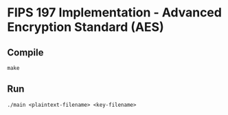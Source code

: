 # FIPS 197 Implementation - Advanced Encryption Standard (AES)

## Compile

```
make
```

## Run

```
./main <plaintext-filename> <key-filename>
```


